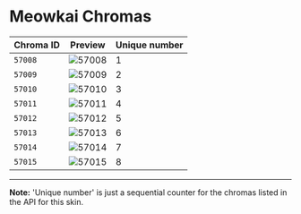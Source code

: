 # Meowkai Chromas

| Chroma ID | Preview | Unique number |
|---|---|---|
| `57008` | ![57008](https://raw.communitydragon.org/latest/plugins/rcp-be-lol-game-data/global/default/v1/champion-chroma-images/57/57008.png) | 1 |
| `57009` | ![57009](https://raw.communitydragon.org/latest/plugins/rcp-be-lol-game-data/global/default/v1/champion-chroma-images/57/57009.png) | 2 |
| `57010` | ![57010](https://raw.communitydragon.org/latest/plugins/rcp-be-lol-game-data/global/default/v1/champion-chroma-images/57/57010.png) | 3 |
| `57011` | ![57011](https://raw.communitydragon.org/latest/plugins/rcp-be-lol-game-data/global/default/v1/champion-chroma-images/57/57011.png) | 4 |
| `57012` | ![57012](https://raw.communitydragon.org/latest/plugins/rcp-be-lol-game-data/global/default/v1/champion-chroma-images/57/57012.png) | 5 |
| `57013` | ![57013](https://raw.communitydragon.org/latest/plugins/rcp-be-lol-game-data/global/default/v1/champion-chroma-images/57/57013.png) | 6 |
| `57014` | ![57014](https://raw.communitydragon.org/latest/plugins/rcp-be-lol-game-data/global/default/v1/champion-chroma-images/57/57014.png) | 7 |
| `57015` | ![57015](https://raw.communitydragon.org/latest/plugins/rcp-be-lol-game-data/global/default/v1/champion-chroma-images/57/57015.png) | 8 |

---

**Note:** 'Unique number' is just a sequential counter for the chromas listed in the API for this skin.